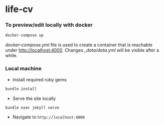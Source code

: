 # life-cv

### To preview/edit locally with docker

```sh
docker-compose up
```

*docker-compose.yml* file is used to create a container that is reachable under <http://localhost:4000>.
Changes *_data/data.yml* will be visible after a while.

### Local machine

* Install required ruby gems

```bash
bundle install
```

* Serve the site locally

```bash
bundle exec jekyll serve
```

* Navigate to `http://localhost:4000`
